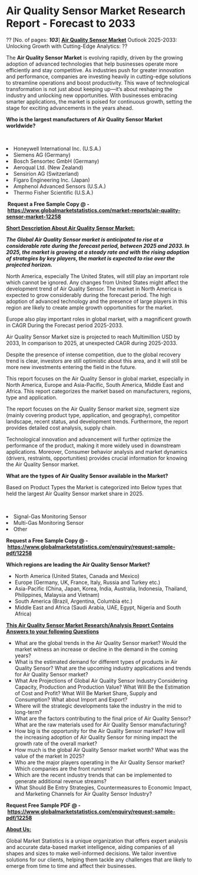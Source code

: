 <H1>Air Quality Sensor Market Research Report - Forecast to 2033</H1><p>?? [No. of pages:&nbsp;<strong><em>103</em></strong>]&nbsp;<strong><a href="https://www.globalmarketstatistics.com/market-reports/air-quality-sensor-market-12258">Air Quality Sensor&nbsp;Market</a></strong>&nbsp;Outlook 2025-2033: Unlocking Growth with Cutting-Edge Analytics: ??</p><p>The <strong>Air Quality Sensor Market</strong> is evolving rapidly, driven by the growing adoption of advanced technologies that help businesses operate more efficiently and stay competitive. As industries push for greater innovation and performance, companies are investing heavily in cutting-edge solutions to streamline operations and boost productivity. This wave of technological transformation is not just about keeping up&mdash;it&rsquo;s about reshaping the industry and unlocking new opportunities. With businesses embracing smarter applications, the market is poised for continuous growth, setting the stage for exciting advancements in the years ahead.</p><p><strong>Who is the largest manufacturers of Air Quality Sensor Market worldwide?</strong></p><p>&nbsp;<li>Honeywell International Inc. (U.S.A.)<li>Siemens AG (Germany)<li>Bosch Sensortec GmbH (Germany)<li>Aeroqual Ltd. (New Zealand)<li>Sensirion AG (Switzerland)<li>Figaro Engineering Inc. (Japan)<li>Amphenol Advanced Sensors (U.S.A.)<li>Thermo Fisher Scientific (U.S.A.)</p><p>&nbsp;<strong>Request a Free Sample Copy @ -&nbsp;<a href="https://www.globalmarketstatistics.com/market-reports/air-quality-sensor-market-12258">https://www.globalmarketstatistics.com/market-reports/air-quality-sensor-market-12258</a></strong></p><p><strong><u>Short Description About Air Quality Sensor Market:</u></strong></p><p><strong><em>The Global Air Quality Sensor market is anticipated to rise at a considerable rate during the forecast period, between 2025 and 2033. In 2025, the market is growing at a steady rate and with the rising adoption of strategies by key players, the market is expected to rise over the projected horizon.</em></strong></p><p>North America, especially The United States, will still play an important role which cannot be ignored. Any changes from United States might affect the development trend of Air Quality Sensor. The market in North America is expected to grow considerably during the forecast period. The high adoption of advanced technology and the presence of large players in this region are likely to create ample growth opportunities for the market.</p><p>Europe also play important roles in global market, with a magnificent growth in CAGR During the Forecast period 2025-2033.</p><p>Air Quality Sensor Market size is projected to reach Multimillion USD by 2033, In comparison to 2025, at unexpected CAGR during 2025-2033.</p><p>Despite the presence of intense competition, due to the global recovery trend is clear, investors are still optimistic about this area, and it will still be more new investments entering the field in the future.</p><p>This report focuses on the Air Quality Sensor in global market, especially in North America, Europe and Asia-Pacific, South America, Middle East and Africa. This report categorizes the market based on manufacturers, regions, type and application.</p><p>The report focuses on the Air Quality Sensor market size, segment size (mainly covering product type, application, and geography), competitor landscape, recent status, and development trends. Furthermore, the report provides detailed cost analysis, supply chain.</p><p>Technological innovation and advancement will further optimize the performance of the product, making it more widely used in downstream applications. Moreover, Consumer behavior analysis and market dynamics (drivers, restraints, opportunities) provides crucial information for knowing the Air Quality Sensor market.</p><p><strong>What are the types of Air Quality Sensor available in the Market?</strong></p><p>Based on Product Types the Market is categorized into Below types that held the largest Air Quality Sensor market share in 2025.</p><p>&nbsp;<li>Signal-Gas Monitoring Sensor<li> Multi-Gas Monitoring Sensor<li> Other&nbsp;</p><p><strong>Request a Free Sample Copy @ -&nbsp;<a href="https://www.globalmarketstatistics.com/enquiry/request-sample-pdf/12258">https://www.globalmarketstatistics.com/enquiry/request-sample-pdf/12258</a></strong></p><p><strong>Which regions are leading the Air Quality Sensor Market?</strong></p><ul><li>North America (United States, Canada and Mexico)</li><li>Europe (Germany, UK, France, Italy, Russia and Turkey etc.)</li><li>Asia-Pacific (China, Japan, Korea, India, Australia, Indonesia, Thailand, Philippines, Malaysia and Vietnam)</li><li>South America (Brazil, Argentina, Columbia etc.)</li><li>Middle East and Africa (Saudi Arabia, UAE, Egypt, Nigeria and South Africa)</li></ul><p><strong><u>This Air Quality Sensor Market Research/Analysis Report Contains Answers to your following Questions</u></strong></p><ul><li>What are the global trends in the Air Quality Sensor market? Would the market witness an increase or decline in the demand in the coming years?</li><li>What is the estimated demand for different types of products in Air Quality Sensor? What are the upcoming industry applications and trends for Air Quality Sensor market?</li><li>What Are Projections of Global Air Quality Sensor Industry Considering Capacity, Production and Production Value? What Will Be the Estimation of Cost and Profit? What Will Be Market Share, Supply and Consumption? What about Import and Export?</li><li>Where will the strategic developments take the industry in the mid to long-term?</li><li>What are the factors contributing to the final price of Air Quality Sensor? What are the raw materials used for Air Quality Sensor manufacturing?</li><li>How big is the opportunity for the Air Quality Sensor market? How will the increasing adoption of Air Quality Sensor for mining impact the growth rate of the overall market?</li><li>How much is the global Air Quality Sensor market worth? What was the value of the market In 2025?</li><li>Who are the major players operating in the Air Quality Sensor market? Which companies are the front runners?</li><li>Which are the recent industry trends that can be implemented to generate additional revenue streams?</li><li>What Should Be Entry Strategies, Countermeasures to Economic Impact, and Marketing Channels for Air Quality Sensor Industry?</li></ul><p><strong>Request Free Sample PDF @ -&nbsp;<a href="https://www.globalmarketstatistics.com/enquiry/request-sample-pdf/12258">https://www.globalmarketstatistics.com/enquiry/request-sample-pdf/12258</a></strong></p><p><strong><u>About Us:</u></strong></p><p>Global Market Statistics&nbsp;is a unique organization that offers expert analysis and accurate data-based market intelligence, aiding companies of all shapes and sizes to make well-informed decisions. We tailor inventive solutions for our clients, helping them tackle any challenges that are likely to emerge from time to time and affect their businesses.</p>
